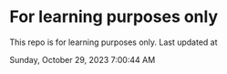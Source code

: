 # For learning purposes only
This repo is for learning purposes only.
Last updated at

Sunday, October 29, 2023 7:00:44 AM

